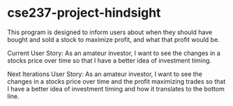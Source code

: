# cse237-project-hindsight
This program is designed to inform users about when they should have bought and sold a stock to maximize profit, and what that profit would be.

Current User Story:
As an amateur investor, I want to see the changes in a stocks price over time so that I have a better idea of investment timing.

Next Iterations User Story:
As an amateur investor, I want to see the changes in a stocks price over time and the profit maximizing trades so that I have a better idea of investment timing and how it translates to the bottom line.

